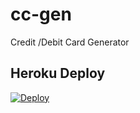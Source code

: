 # cc-gen
Credit /Debit Card Generator


## Heroku Deploy
[![Deploy](https://www.herokucdn.com/deploy/button.svg)](https://heroku.com/deploy?template=https://github.com/reboot13-git/cc-gen)

